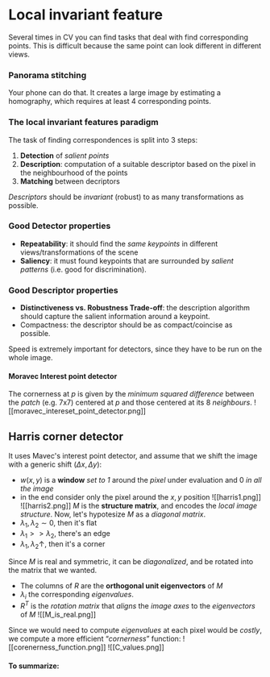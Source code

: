 # Local invariant feature
Several times in CV you can find tasks that deal with find corresponding points. 
This is difficult because the same point can look different in different views. 

### Panorama stitching
Your phone can do that.
It creates a large image by estimating a homography, which requires at least 4 corresponding points.

### The local invariant features paradigm
The task of finding correspondences is split into 3 steps:
1. __Detection__ of _salient points_
2. __Description__: computation of a suitable descriptor based on the pixel in the neighbourhood of the points
3. __Matching__ between decriptors

_Descriptors_ should be _invariant_ (robust) to as many transformations as possible. 

### Good Detector properties
- __Repeatability__: it should find the _same keypoints_ in different views/transformations of the scene
- __Saliency__: it must found keypoints that are surrounded by _salient patterns_ (i.e. good for discrimination).

### Good Descriptor properties
- __Distinctiveness vs. Robustness Trade-off__: the description algorithm should capture the salient information around a keypoint. 
- Compactness: the descriptor should be as compact/coincise as possible. 

Speed is extremely important for detectors, since they have to be run on the whole image. 

#### Moravec Interest point detector
The cornerness at $p$ is given by the _minimum squared difference_ between the _patch_ (e.g. 7x7) centered at $p$ and those centered at its 8 _neighbours_.
![[moravec_intereset_point_detector.png]]

## Harris corner detector
It uses Mavec's interest point detector, and assume that we shift the image with a generic shift $(\Delta x, \Delta y)$:
- $w(x,y)$ is a __window__ _set to 1_ around the _pixel_ under evaluation and 0 _in all the image_ 
- in the end consider only the pixel around the $x,y$ position 
![[harris1.png]]
![[harris2.png]]
$M$ is the __structure matrix__, and encodes the _local image structure_. 
Now, let's hypotesize $M$ as a _diagonal matrix_. 
- $\lambda_1, \lambda_2 \sim 0$, then it's flat
- $\lambda_1 >> \lambda_2$, there's an edge
- $\lambda_1, \lambda_2 \uparrow$, then it's a corner

Since $M$ is real and symmetric, it can be _diagonalized_, and be rotated into the matrix that we wanted. 
- The columns of $R$ are the __orthogonal unit eigenvectors__ of $M$ 
- $λ_i$ the corresponding _eigenvalues_. 
- $R^T$ is the _rotation matrix_ that _aligns_ the _image axes_ to the _eigenvectors_ of $M$
![[M_is_real.png]]

Since we would need to compute _eigenvalues_ at each pixel would be _costly_, 
we compute a more efficient “_cornerness_” function: 
![[corenerness_function.png]]
![[C_values.png]]

#### To summarize:

